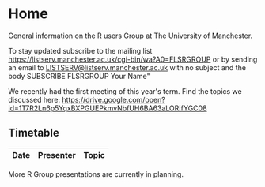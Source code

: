 # Home
General information on the R users Group at The University of Manchester.

To stay updated subscribe to the mailing list https://listserv.manchester.ac.uk/cgi-bin/wa?A0=FLSRGROUP or by sending an email to LISTSERV@listserv.manchester.ac.uk with no subject and the body SUBSCRIBE FLSRGROUP Your Name"

We recently had the first meeting of this year's term. Find the topics we discussed here: https://drive.google.com/open?id=1T7R2Ln6p5YqxBXPGUEPkmvNbfUH6BA63aLORIfYGC08

<!--## What would you like to know?
[Follow this link and add your ideas and wishes about topics for the R Group to our list and we will try to make it happen.](http://www.tricider.com/admin/2uxhw3j754d/5FwJlvIs0sn) -->

## Timetable


|Date | Presenter | Topic |
|------------- | -------------|------------|
More R Group presentations are currently in planning. 

